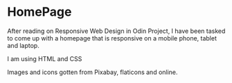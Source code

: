 # HomePage

After reading on Responsive Web Design in Odin Project, I have been tasked to come up with a homepage that is responsive on a mobile phone, tablet and laptop.

I am using HTML and CSS

Images and icons gotten from Pixabay, flaticons and online.
